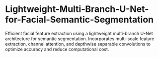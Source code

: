 # Lightweight-Multi-Branch-U-Net-for-Facial-Semantic-Segmentation
Efficient facial feature extraction using a lightweight multi-branch U-Net architecture for semantic segmentation. Incorporates multi-scale feature extraction, channel attention, and depthwise separable convolutions to optimize accuracy and reduce computational cost.
